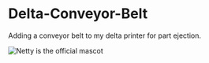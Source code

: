# Delta-Conveyor-Belt
Adding a conveyor belt to my delta printer for part ejection.

![Netty is the official mascot](https://github.com/paenian/Delta-Conveyor-Belt/blob/master/netty_printer.jpg)

